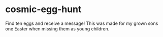 # cosmic-egg-hunt
Find ten eggs and receive a message!  This was made for my grown sons one Easter when missing them as young children. 
